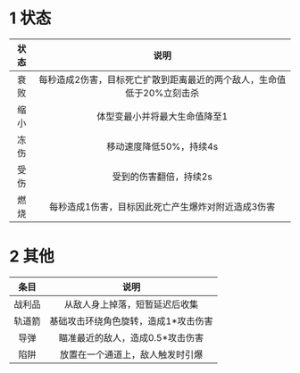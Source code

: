 # 1 状态
|状态|说明|
|:---:|:---:|
|衰败|每秒造成2伤害，目标死亡扩散到距离最近的两个敌人，生命值低于20%立刻击杀|
|缩小|体型变最小并将最大生命值降至1|
|冻伤|移动速度降低50%，持续4s|
|受伤|受到的伤害翻倍，持续2s|
|燃烧|每秒造成1伤害，目标因此死亡产生爆炸对附近造成3伤害|

# 2 其他
|条目|说明|
|:---:|:---:|
|战利品|从敌人身上掉落，短暂延迟后收集|
|轨道箭|基础攻击环绕角色旋转，造成1*攻击伤害|
|导弹|瞄准最近的敌人，造成0.5*攻击伤害|
|陷阱|放置在一个通道上，敌人触发时引爆|
